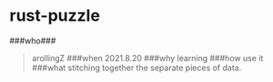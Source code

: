 # rust-puzzle #
###who###
> arollingZ
###when
> 2021.8.20
###why
> learning
###how
> use it
###what
> stitching together the separate pieces of data.

